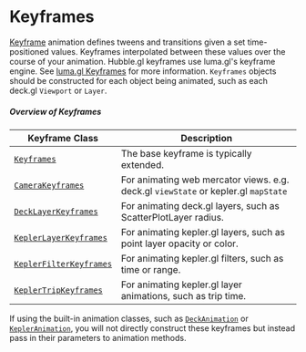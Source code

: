 # Keyframes

[Keyframe](https://en.wikipedia.org/wiki/Key_frame) animation defines tweens and transitions given a set time-positioned values.
Keyframes interpolated between these values over the course of your animation. Hubble.gl keyframes use luma.gl's keyframe engine. See [luma.gl Keyframes](https://luma.gl/docs/api-reference/engine/animation/key-frames) for more information. `Keyframes` objects should be constructed for each object being animated, such as each deck.gl `Viewport` or `Layer`.

##### Overview of Keyframes

| Keyframe Class        | Description |
| ---                   | ---         |
| [`Keyframes`](/docs/api-reference/keyframe/keyframes) | The base keyframe is typically extended. |
| [`CameraKeyframes`](/docs/api-reference/keyframe/camera-keyframes) | For animating web mercator views. e.g. deck.gl `viewState` or kepler.gl `mapState` |
| [`DeckLayerKeyframes`](/docs/api-reference/keyframe/deck-layer-keyframes) | For animating deck.gl layers, such as ScatterPlotLayer radius. |
| [`KeplerLayerKeyframes`](/docs/api-reference/keyframe/kepler-layer-keyframes) | For animating kepler.gl layers, such as point layer opacity or color. |
| [`KeplerFilterKeyframes`](/docs/api-reference/keyframe/kepler-filter-keyframes) | For animating kepler.gl filters, such as time or range. |
| [`KeplerTripKeyframes`](/docs/api-reference/keyframe/kepler-trip-keyframes) | For animating kepler.gl layer animations, such as trip time. |

If using the built-in animation classes, such as [`DeckAnimation`](/docs/api-reference/animations/deck-animation) or [`KeplerAnimation`](/docs/api-reference/animations/kepler-animation), you will not directly construct these keyframes but instead pass in their parameters to animation methods.
